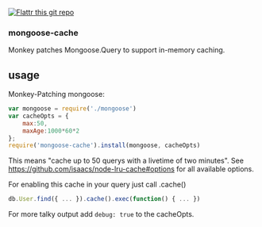 [![Flattr this git repo](http://api.flattr.com/button/flattr-badge-large.png)](https://flattr.com/submit/auto?user_id=Gottox&url=https://github.com/Gottox/mongoose-cache&title=mongoose-cache&language=&tags=github&category=software)


### mongoose-cache

Monkey patches Mongoose.Query to support in-memory caching.

## usage

Monkey-Patching mongoose:

```javascript
var mongoose = require('./mongoose')
var cacheOpts = {
	max:50,
	maxAge:1000*60*2
};
require('mongoose-cache').install(mongoose, cacheOpts)
```

This means "cache up to 50 querys with a livetime of two minutes".
See <https://github.com/isaacs/node-lru-cache#options> for all available
options.

For enabling this cache in your query just call .cache()

```javascript
db.User.find({ ... }).cache().exec(function() { ... })
```

For more talky output add ```debug: true``` to the cacheOpts.

